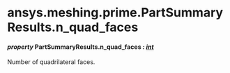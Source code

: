 # ansys.meshing.prime.PartSummaryResults.n_quad_faces



#### *property* PartSummaryResults.n_quad_faces *: [int](https://docs.python.org/3.11/library/functions.html#int)*

Number of quadrilateral faces.

<!-- !! processed by numpydoc !! -->
